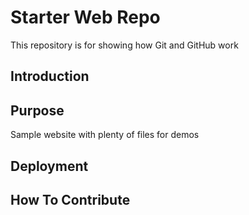 # Starter Web Repo

This repository is for showing how Git and GitHub work

## Introduction

## Purpose

Sample website with plenty of files for demos

## Deployment 

## How To Contribute
